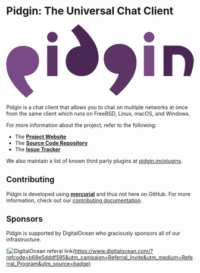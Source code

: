 # Pidgin: The Universal Chat Client

[![pidgin wordmark](img/wordmark.png)](https://pidgin.im/)

Pidgin is a chat client that allows you to chat on multiple networks at once
from the same client which runs on FreeBSD, Linux, macOS, and Windows.

For more information about the project, refer to the following:

 * The **[Project Website](https://pidgin.im/)**
 * The **[Source Code Repository](https://keep.imfreedom.org/pidgin/pidgin/)**
 * The **[Issue Tracker](https://issues.imfreedom.org/issues/PIDGIN?u=1)**

We also maintain a list of known third party plugins at
[pidgin.im/plugins](https://pidgin.im/plugins/).

## Contributing

Pidgin is developed using **[mercurial](https://www.mercurial-scm.org/)** and
thus not here on GitHub. For more information, check out our
[contributing documentation](https://pidgin.im/development/contributing/).

## Sponsors

Pidgin is supported by DigitalOcean who graciously sponsors all of our
infrastructure.

[![DigitalOcean referal link](img/DO_Logo_horizontal_blue.svg)(https://www.digitalocean.com/?refcode=b69e5dddf595&utm_campaign=Referral_Invite&utm_medium=Referral_Program&utm_source=badge)

